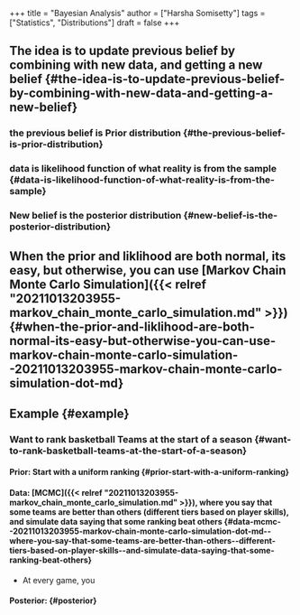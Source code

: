 +++
title = "Bayesian Analysis"
author = ["Harsha Somisetty"]
tags = ["Statistics", "Distributions"]
draft = false
+++

## The idea is to update previous belief by combining with new data, and getting a new belief {#the-idea-is-to-update-previous-belief-by-combining-with-new-data-and-getting-a-new-belief}


### the previous belief is Prior distribution {#the-previous-belief-is-prior-distribution}


### data is likelihood function of what reality is from the sample {#data-is-likelihood-function-of-what-reality-is-from-the-sample}


### New belief is the posterior distribution {#new-belief-is-the-posterior-distribution}


## When the prior and liklihood are both normal, its easy, but otherwise, you can use [Markov Chain Monte Carlo Simulation]({{< relref "20211013203955-markov_chain_monte_carlo_simulation.md" >}}) {#when-the-prior-and-liklihood-are-both-normal-its-easy-but-otherwise-you-can-use-markov-chain-monte-carlo-simulation--20211013203955-markov-chain-monte-carlo-simulation-dot-md}


## Example {#example}


### Want to rank basketball Teams at the start of a season {#want-to-rank-basketball-teams-at-the-start-of-a-season}


#### Prior: Start with a uniform ranking {#prior-start-with-a-uniform-ranking}


#### Data: [MCMC]({{< relref "20211013203955-markov_chain_monte_carlo_simulation.md" >}}), where you say that some teams are better than others (different tiers based on player skills), and simulate data saying that some ranking beat others {#data-mcmc--20211013203955-markov-chain-monte-carlo-simulation-dot-md--where-you-say-that-some-teams-are-better-than-others--different-tiers-based-on-player-skills--and-simulate-data-saying-that-some-ranking-beat-others}

<!--list-separator-->

-  At every game, you


#### Posterior: {#posterior}